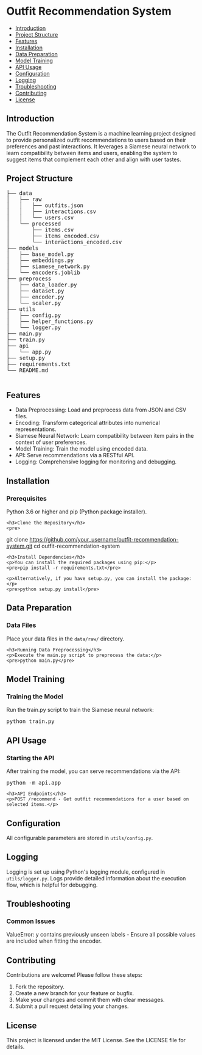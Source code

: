 <!DOCTYPE html>
<html lang="en">
<head>
    <meta charset="UTF-8">
    <meta name="viewport" content="width=device-width, initial-scale=1.0">
    
</head>
<body>

<h1>Outfit Recommendation System</h1>

<nav>
    <ul>
        <li><a href="#introduction">Introduction</a></li>
        <li><a href="#project-structure">Project Structure</a></li>
        <li><a href="#features">Features</a></li>
        <li><a href="#installation">Installation</a></li>
        <li><a href="#data-preparation">Data Preparation</a></li>
        <li><a href="#model-training">Model Training</a></li>
        <li><a href="#api-usage">API Usage</a></li>
        <li><a href="#configuration">Configuration</a></li>
        <li><a href="#logging">Logging</a></li>
        <li><a href="#troubleshooting">Troubleshooting</a></li>
        <li><a href="#contributing">Contributing</a></li>
        <li><a href="#license">License</a></li>
    </ul>
</nav>

<section id="introduction">
    <h2>Introduction</h2>
    <p>The Outfit Recommendation System is a machine learning project designed to provide personalized outfit recommendations to users based on their preferences and past interactions. It leverages a Siamese neural network to learn compatibility between items and users, enabling the system to suggest items that complement each other and align with user tastes.</p>
</section>

<section id="project-structure">
    <h2>Project Structure</h2>
    <pre>
├── data
│   ├── raw
│   │   ├── outfits.json
│   │   ├── interactions.csv
│   │   └── users.csv
│   └── processed
│       ├── items.csv
│       ├── items_encoded.csv
│       └── interactions_encoded.csv
├── models
│   ├── base_model.py
│   ├── embeddings.py
│   ├── siamese_network.py
│   └── encoders.joblib
├── preprocess
│   ├── data_loader.py
│   ├── dataset.py
│   ├── encoder.py
│   └── scaler.py
├── utils
│   ├── config.py
│   ├── helper_functions.py
│   └── logger.py
├── main.py
├── train.py
├── api
│   └── app.py
├── setup.py
├── requirements.txt
└── README.md
    </pre>
</section>

<section id="features">
    <h2>Features</h2>
    <ul>
        <li>Data Preprocessing: Load and preprocess data from JSON and CSV files.</li>
        <li>Encoding: Transform categorical attributes into numerical representations.</li>
        <li>Siamese Neural Network: Learn compatibility between item pairs in the context of user preferences.</li>
        <li>Model Training: Train the model using encoded data.</li>
        <li>API: Serve recommendations via a RESTful API.</li>
        <li>Logging: Comprehensive logging for monitoring and debugging.</li>
    </ul>
</section>

<section id="installation">
    <h2>Installation</h2>
    <h3>Prerequisites</h3>
    <p>Python 3.6 or higher and pip (Python package installer).</p>
    
    <h3>Clone the Repository</h3>
    <pre>
git clone https://github.com/your_username/outfit-recommendation-system.git
cd outfit-recommendation-system
    </pre>

    <h3>Install Dependencies</h3>
    <p>You can install the required packages using pip:</p>
    <pre>pip install -r requirements.txt</pre>
    
    <p>Alternatively, if you have setup.py, you can install the package:</p>
    <pre>python setup.py install</pre>
</section>

<section id="data-preparation">
    <h2>Data Preparation</h2>
    <h3>Data Files</h3>
    <p>Place your data files in the <code>data/raw/</code> directory.</p>
    
    <h3>Running Data Preprocessing</h3>
    <p>Execute the main.py script to preprocess the data:</p>
    <pre>python main.py</pre>
</section>

<section id="model-training">
    <h2>Model Training</h2>
    <h3>Training the Model</h3>
    <p>Run the train.py script to train the Siamese neural network:</p>
    <pre>python train.py</pre>
</section>

<section id="api-usage">
    <h2>API Usage</h2>
    <h3>Starting the API</h3>
    <p>After training the model, you can serve recommendations via the API:</p>
    <pre>python -m api.app</pre>

    <h3>API Endpoints</h3>
    <p>POST /recommend - Get outfit recommendations for a user based on selected items.</p>
</section>

<section id="configuration">
    <h2>Configuration</h2>
    <p>All configurable parameters are stored in <code>utils/config.py</code>.</p>
</section>

<section id="logging">
    <h2>Logging</h2>
    <p>Logging is set up using Python's logging module, configured in <code>utils/logger.py</code>. Logs provide detailed information about the execution flow, which is helpful for debugging.</p>
</section>

<section id="troubleshooting">
    <h2>Troubleshooting</h2>
    <h3>Common Issues</h3>
    <p>ValueError: y contains previously unseen labels - Ensure all possible values are included when fitting the encoder.</p>
</section>

<section id="contributing">
    <h2>Contributing</h2>
    <p>Contributions are welcome! Please follow these steps:</p>
    <ol>
        <li>Fork the repository.</li>
        <li>Create a new branch for your feature or bugfix.</li>
        <li>Make your changes and commit them with clear messages.</li>
        <li>Submit a pull request detailing your changes.</li>
    </ol>
</section>

<section id="license">
    <h2>License</h2>
    <p>This project is licensed under the MIT License. See the LICENSE file for details.</p>
</section>

</body>
</html>
